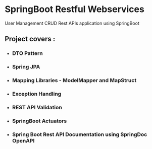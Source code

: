 # SpringBoot Restful Webservices

User Management CRUD Rest APIs application using SpringBoot

## Project covers :
- ### DTO Pattern
- ### Spring JPA
- ### Mapping Libraries - ModelMapper and MapStruct
- ### Exception Handling
- ### REST API Validation
- ### SpringBoot Actuators
- ### Spring Boot Rest API Documentation using SpringDoc OpenAPI

